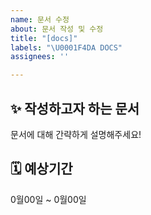 ```yaml
---
name: 문서 수정
about: 문서 작성 및 수정
title: "[docs]"
labels: "\U0001F4DA DOCS"
assignees: ''

---
```


## ✨ 작성하고자 하는 문서
문서에 대해 간략하게 설명해주세요!

## 🗓️ 예상기간
0월00일 ~ 0월00일
